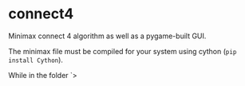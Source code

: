 # connect4
Minimax connect 4 algorithm as well as a pygame-built GUI.

The minimax file must be compiled for your system using cython (`pip install Cython`).

While in the folder 
`> 

